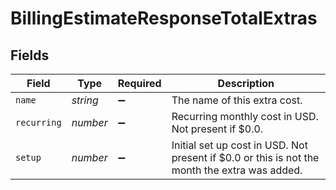 # BillingEstimateResponseTotalExtras


## Fields

| Field                                                                                         | Type                                                                                          | Required                                                                                      | Description                                                                                   |
| --------------------------------------------------------------------------------------------- | --------------------------------------------------------------------------------------------- | --------------------------------------------------------------------------------------------- | --------------------------------------------------------------------------------------------- |
| `name`                                                                                        | *string*                                                                                      | :heavy_minus_sign:                                                                            | The name of this extra cost.                                                                  |
| `recurring`                                                                                   | *number*                                                                                      | :heavy_minus_sign:                                                                            | Recurring monthly cost in USD. Not present if $0.0.                                           |
| `setup`                                                                                       | *number*                                                                                      | :heavy_minus_sign:                                                                            | Initial set up cost in USD. Not present if $0.0 or this is not the month the extra was added. |